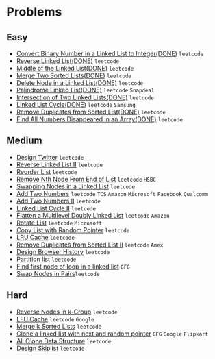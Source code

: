 # Problems

## Easy
- [Convert Binary Number in a Linked List to Integer(DONE)](https://leetcode.com/problems/convert-binary-number-in-a-linked-list-to-integer/) `leetcode`
- [Reverse Linked List(DONE)](https://leetcode.com/problems/reverse-linked-list/) `leetcode`
- [Middle of the Linked List(DONE)](https://leetcode.com/problems/middle-of-the-linked-list/) `leetcode`
- [Merge Two Sorted Lists(DONE)](https://leetcode.com/problems/merge-two-sorted-lists/) `leetcode`
- [Delete Node in a Linked List(DONE)](https://leetcode.com/problems/delete-node-in-a-linked-list/) `leetcode`
- [Palindrome Linked List(DONE)](https://leetcode.com/problems/palindrome-linked-list/) `leetcode` `Snapdeal`
- [Intersection of Two Linked Lists(DONE)](https://leetcode.com/problems/intersection-of-two-linked-lists/) `leetcode`
- [Linked List Cycle(DONE)](https://leetcode.com/problems/linked-list-cycle/) `leetcode` `Samsung`
- [Remove Duplicates from Sorted List(DONE)](https://leetcode.com/problems/remove-duplicates-from-sorted-list/) `leetcode`
- [Find All Numbers Disappeared in an Array(DONE)](https://leetcode.com/problems/find-all-numbers-disappeared-in-an-array/) `leetcode`

## Medium
- [Design Twitter](https://leetcode.com/problems/design-twitter/) `leetcode`
- [Reverse Linked List II](https://leetcode.com/problems/reverse-linked-list-ii/) `leetcode`
- [Reorder List](https://leetcode.com/problems/reorder-list/) `leetcode`
- [Remove Nth Node From End of List](https://leetcode.com/problems/remove-nth-node-from-end-of-list/) `leetcode` `HSBC`
- [Swapping Nodes in a Linked List](https://leetcode.com/problems/swapping-nodes-in-a-linked-list/) `leetcode`
- [Add Two Numbers](https://leetcode.com/problems/add-two-numbers/) `leetcode` `TCS` `Amazon` `Microsoft` `Facebook` `Qualcomm`
- [Add Two Numbers II](https://leetcode.com/problems/add-two-numbers-ii/) `leetcode`
- [Linked List Cycle II](https://leetcode.com/problems/linked-list-cycle-ii/) `leetcode`
- [Flatten a Multilevel Doubly Linked List](https://leetcode.com/problems/flatten-a-multilevel-doubly-linked-list/) `leetcode` `Amazon`
- [Rotate List](https://leetcode.com/problems/rotate-list/) `leetcode` `Microsoft`
- [Copy List with Random Pointer](https://leetcode.com/problems/copy-list-with-random-pointer/) `leetcode`
- [LRU Cache](https://leetcode.com/problems/lru-cache/) `leetcode`
- [Remove Duplicates from Sorted List II](https://leetcode.com/problems/remove-duplicates-from-sorted-list-ii/) `leetcode` `Amex`
- [Design Browser History](https://leetcode.com/problems/design-browser-history/) `leetcode`
- [Partition list](https://leetcode.com/problems/partition-list/) `leetcode`
- [Find first node of loop in a linked list](https://www.geeksforgeeks.org/find-first-node-of-loop-in-a-linked-list/) `GFG`
- [Swap Nodes in Pairs](https://leetcode.com/problems/swap-nodes-in-pairs/)`leetcode`

## Hard
- [Reverse Nodes in k-Group](https://leetcode.com/problems/reverse-nodes-in-k-group/) `leetcode`
- [LFU Cache](https://leetcode.com/problems/lfu-cache/) `leetcode` `Google`
- [Merge k Sorted Lists](https://leetcode.com/problems/merge-k-sorted-lists/) `leetcode`
- [Clone a linked list with next and random pointer](https://www.geeksforgeeks.org/clone-linked-list-next-random-pointer-o1-space/) `GFG` `Google` `Flipkart`
- [All O'one Data Structure](https://leetcode.com/problems/all-oone-data-structure/) `leetcode`
- [Design Skiplist](https://leetcode.com/problems/design-skiplist/) `leetcode`
